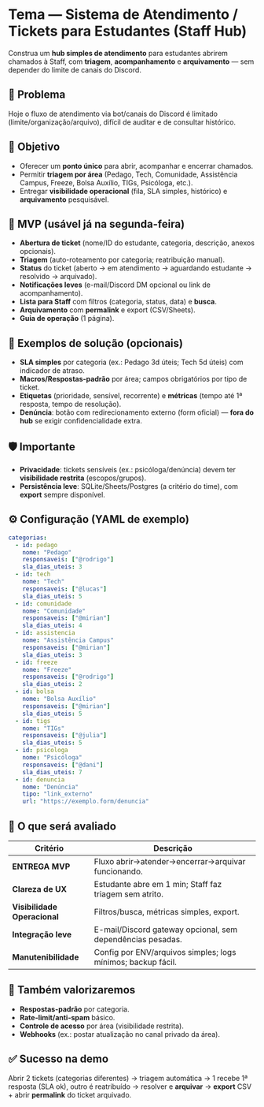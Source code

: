 # Tema — Sistema de Atendimento / Tickets para Estudantes (Staff Hub)

Construa um **hub simples de atendimento** para estudantes abrirem chamados à Staff, com **triagem**, **acompanhamento** e **arquivamento** — sem depender do limite de canais do Discord.

## 📌 Problema
Hoje o fluxo de atendimento via bot/canais do Discord é limitado (limite/organização/arquivo), difícil de auditar e de consultar histórico.

## 🎯 Objetivo
- Oferecer um **ponto único** para abrir, acompanhar e encerrar chamados.
- Permitir **triagem por área** (Pedago, Tech, Comunidade, Assistência Campus, Freeze, Bolsa Auxílio, TIGs, Psicóloga, etc.).
- Entregar **visibilidade operacional** (fila, SLA simples, histórico) e **arquivamento** pesquisável.

## 🧪 MVP (usável já na segunda-feira)
- **Abertura de ticket** (nome/ID do estudante, categoria, descrição, anexos opcionais).
- **Triagem** (auto-roteamento por categoria; reatribuição manual).
- **Status** do ticket (aberto → em atendimento → aguardando estudante → resolvido → arquivado).
- **Notificações leves** (e-mail/Discord DM opcional ou link de acompanhamento).
- **Lista para Staff** com filtros (categoria, status, data) e **busca**.
- **Arquivamento** com **permalink** e export (CSV/Sheets).
- **Guia de operação** (1 página).

## 🧩 Exemplos de solução (opcionais)
- **SLA simples** por categoria (ex.: Pedago 3d úteis; Tech 5d úteis) com indicador de atraso.
- **Macros/Respostas-padrão** por área; campos obrigatórios por tipo de ticket.
- **Etiquetas** (prioridade, sensível, recorrente) e **métricas** (tempo até 1ª resposta, tempo de resolução).
- **Denúncia**: botão com redirecionamento externo (form oficial) — **fora do hub** se exigir confidencialidade extra.

## 🛡️ Importante
- **Privacidade**: tickets sensíveis (ex.: psicóloga/denúncia) devem ter **visibilidade restrita** (escopos/grupos).
- **Persistência leve**: SQLite/Sheets/Postgres (a critério do time), com **export** sempre disponível.

## ⚙️ Configuração (YAML de exemplo)
```yaml
categorias:
  - id: pedago
    nome: "Pedago"
    responsaveis: ["@rodrigo"]
    sla_dias_uteis: 3
  - id: tech
    nome: "Tech"
    responsaveis: ["@lucas"]
    sla_dias_uteis: 5
  - id: comunidade
    nome: "Comunidade"
    responsaveis: ["@mirian"]
    sla_dias_uteis: 4
  - id: assistencia
    nome: "Assistência Campus"
    responsaveis: ["@mirian"]
    sla_dias_uteis: 3
  - id: freeze
    nome: "Freeze"
    responsaveis: ["@rodrigo"]
    sla_dias_uteis: 2
  - id: bolsa
    nome: "Bolsa Auxílio"
    responsaveis: ["@mirian"]
    sla_dias_uteis: 5
  - id: tigs
    nome: "TIGs"
    responsaveis: ["@julia"]
    sla_dias_uteis: 5
  - id: psicologa
    nome: "Psicóloga"
    responsaveis: ["@dani"]
    sla_dias_uteis: 7
  - id: denuncia
    nome: "Denúncia"
    tipo: "link_externo"
    url: "https://exemplo.form/denuncia"
```

## 🧠 O que será avaliado

| Critério | Descrição |
|---|---|
| **ENTREGA MVP** | Fluxo abrir→atender→encerrar→arquivar funcionando. |
| **Clareza de UX** | Estudante abre em 1 min; Staff faz triagem sem atrito. |
| **Visibilidade Operacional** | Filtros/busca, métricas simples, export. |
| **Integração leve** | E-mail/Discord gateway opcional, sem dependências pesadas. |
| **Manutenibilidade** | Config por ENV/arquivos simples; logs mínimos; backup fácil. |

## 🏅 Também valorizaremos
- **Respostas-padrão** por categoria.
- **Rate-limit/anti-spam** básico.
- **Controle de acesso** por área (visibilidade restrita).
- **Webhooks** (ex.: postar atualização no canal privado da área).

## ✅ Sucesso na demo
Abrir 2 tickets (categorias diferentes) → triagem automática → 1 recebe 1ª resposta (SLA ok), outro é reatribuído → resolver e **arquivar** → **export** CSV + abrir **permalink** do ticket arquivado.
